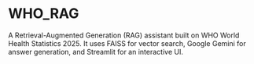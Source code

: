 # WHO_RAG
A Retrieval-Augmented Generation (RAG) assistant built on WHO World Health Statistics 2025.   It uses FAISS for vector search, Google Gemini for answer generation, and Streamlit for an interactive UI.
